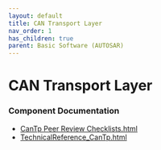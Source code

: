 ```yaml
---
layout: default
title: CAN Transport Layer
nav_order: 1
has_children: true
parent: Basic Software (AUTOSAR)
---
```

# CAN Transport Layer
### Component Documentation

- [CanTp Peer Review Checklists.html](doc/CanTp%20Peer%20Review%20Checklists.html)
- [TechnicalReference_CanTp.html](doc/TechnicalReference_CanTp.html)


